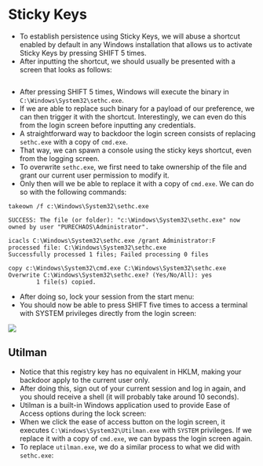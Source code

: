 # Sticky Keys

* To establish persistence using Sticky Keys, we will abuse a shortcut enabled by default in any Windows installation that allows us to activate Sticky Keys by pressing SHIFT 5 times.
* After inputting the shortcut, we should usually be presented with a screen that looks as follows:

<figure><img src="https://user-images.githubusercontent.com/75596877/181267438-2b171902-fbbe-4bb9-b08e-7c3c69e40795.png" alt=""><figcaption></figcaption></figure>

* After pressing SHIFT 5 times, Windows will execute the binary in `C:\Windows\System32\sethc.exe`.
* If we are able to replace such binary for a payload of our preference, we can then trigger it with the shortcut. Interestingly, we can even do this from the login screen before inputting any credentials.
* A straightforward way to backdoor the login screen consists of replacing `sethc.exe` with a copy of `cmd.exe`.
* That way, we can spawn a console using the sticky keys shortcut, even from the logging screen.
* To overwrite `sethc.exe`, we first need to take ownership of the file and grant our current user permission to modify it.
* Only then will we be able to replace it with a copy of `cmd.exe`. We can do so with the following commands:

```
takeown /f c:\Windows\System32\sethc.exe

SUCCESS: The file (or folder): "c:\Windows\System32\sethc.exe" now owned by user "PURECHAOS\Administrator".

icacls C:\Windows\System32\sethc.exe /grant Administrator:F
processed file: C:\Windows\System32\sethc.exe
Successfully processed 1 files; Failed processing 0 files

copy c:\Windows\System32\cmd.exe C:\Windows\System32\sethc.exe
Overwrite C:\Windows\System32\sethc.exe? (Yes/No/All): yes
        1 file(s) copied.
```

* After doing so, lock your session from the start menu:
* You should now be able to press SHIFT five times to access a terminal with SYSTEM privileges directly from the login screen:

![](https://user-images.githubusercontent.com/75596877/181267037-094a49f2-7a4c-4a80-bee8-2a1ea8e14c52.png)

## Utilman

* Notice that this registry key has no equivalent in HKLM, making your backdoor apply to the current user only.
* After doing this, sign out of your current session and log in again, and you should receive a shell (it will probably take around 10 seconds).
* Utilman is a built-in Windows application used to provide Ease of Access options during the lock screen:
* When we click the ease of access button on the login screen, it executes `C:\Windows\System32\Utilman.exe` with `SYSTEM` privileges. If we replace it with a copy of `cmd.exe`, we can bypass the login screen again.
* To replace `utilman.exe`, we do a similar process to what we did with `sethc.exe`:
